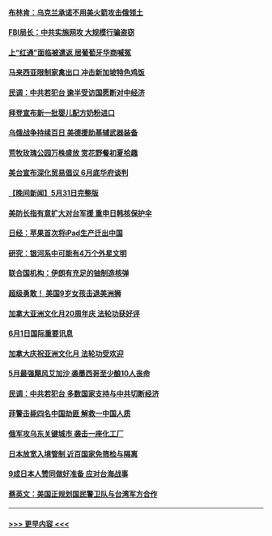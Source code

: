 #### [布林肯：乌克兰承诺不用美火箭攻击俄领土](../pages/prog202/a103444313.md?t=06020850) 
#### [FBI局长：中共实施网攻 大规模行骗盗窃](../pages/prog202/a103444393.md?t=06020850) 
#### [上“红通”面临被遣返 居葡萄牙华商喊冤](../pages/prog202/a103444330.md?t=06020850) 
#### [马来西亚限制家禽出口 冲击新加坡特色鸡饭](../pages/prog202/a103444244.md?t=06020850) 
#### [民调：中共若犯台 逾半受访国愿断对中经济](../pages/prog202/a103444240.md?t=06020850) 
#### [拜登宣布新一批婴儿配方奶粉进口](../pages/prog202/a103444175.md?t=06020850) 
#### [乌俄战争持续百日 美德援助基辅武器装备](../pages/prog202/a103444241.md?t=06020850) 
#### [荒牧玫瑰公园万株盛放 赏花野餐初夏拾趣](../pages/prog202/a103444248.md?t=06020850) 
#### [美台宣布深化贸易倡议 6月底华府谈判](../pages/prog202/a103444116.md?t=06020850) 
#### [【晚间新闻】5月31日完整版](../pages/prog202/a103443598.md?t=06020850) 
#### [美防长指有意扩大对台军援 重申日韩核保护伞](../pages/prog202/a103444072.md?t=06020850) 
#### [日经：苹果首次将iPad生产迁出中国](../pages/prog202/a103444044.md?t=06020850) 
#### [研究：银河系中可能有4万个外星文明](../pages/prog202/a103443892.md?t=06020850) 
#### [联合国机构：伊朗有充足的铀制造核弹](../pages/prog202/a103443909.md?t=06020850) 
#### [超级勇敢！ 美国9岁女孩击退美洲狮](../pages/prog202/a103443900.md?t=06020850) 
#### [加拿大亚洲文化月20周年庆 法轮功获好评](../pages/prog202/a103443870.md?t=06020850) 
#### [6月1日国际重要讯息](../pages/prog202/a103443861.md?t=06020850) 
#### [加拿大庆祝亚洲文化月 法轮功受欢迎](../pages/prog202/a103443127.md?t=06020850) 
#### [5月最强飓风艾加沙 袭墨西哥至少酿10人丧命](../pages/prog202/a103443829.md?t=06020850) 
#### [民调：中共若犯台 多数国家支持与中共切断经济](../pages/prog202/a103443805.md?t=06020850) 
#### [菲警击毙四名中国劫匪 解救一中国人质](../pages/prog202/a103443783.md?t=06020850) 
#### [俄军攻乌东关键城市 袭击一座化工厂](../pages/prog202/a103443761.md?t=06020850) 
#### [日本放宽入境管制 近百国家免筛检与隔离](../pages/prog202/a103443636.md?t=06020850) 
#### [9成日本人赞同做好准备 应对台海战事](../pages/prog202/a103443635.md?t=06020850) 
#### [蔡英文：美国正规划国民警卫队与台湾军方合作](../pages/prog202/a103443545.md?t=06020850) 

----
#### [ >>> 更早内容 <<< ](../indexes/prog202-earlier.md)
